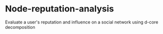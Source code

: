 # Node-reputation-analysis
Evaluate a user's reputation and influence on a social network using d-core decomposition
